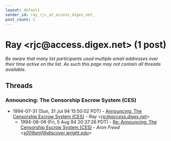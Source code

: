```yaml
---
layout: default
sender_id: ray_rjc_at_access_digex_net_
post_count: 1
---
```


# Ray <rjc<span>@</span>access.digex.net> (1 post)

_Be aware that many list participants used multiple email addresses over their time active on the list. As such this page may not contain all threads available._

## Threads

### Announcing: The Censorship Escrow System (CES)
+ 1994-07-31 (Sun, 31 Jul 94 15:50:02 PDT) - [Announcing: The Censorship Escrow System (CES)](/archive/1994/07/f45730d6b6fd7f3bfdd7cfaade263f8b2c46ce973842cb69f3a7f782cb5c2603) - _Ray \<rjc@access.digex.net\>_
  + 1994-08-06 (Fri, 5 Aug 94 20:37:26 PDT) - [Re: Announcing: The Censorship Escrow System (CES)](/archive/1994/08/bf33d86bb06d037b682de283e9183e46dbd6ec081cf92150bd63de98a8b4adf6) - _Aron Freed \<s009amf@discover.wright.edu\>_

